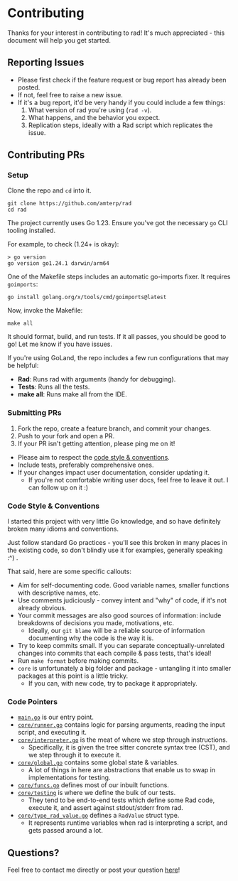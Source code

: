 # Contributing

Thanks for your interest in contributing to rad! It's much appreciated - this document will help you get started.

## Reporting Issues

- Please first check if the feature request or bug report has already been posted.
- If not, feel free to raise a new issue.
- If it's a bug report, it'd be very handy if you could include a few things:
  1. What version of rad you're using (`rad -v`).
  2. What happens, and the behavior you expect.
  3. Replication steps, ideally with a Rad script which replicates the issue.

## Contributing PRs

### Setup

Clone the repo and `cd` into it.

```shell
git clone https://github.com/amterp/rad
cd rad
```

The project currently uses Go 1.23. Ensure you've got the necessary `go` CLI tooling installed.

For example, to check (1.24+ is okay):

```
> go version
go version go1.24.1 darwin/arm64
```

One of the Makefile steps includes an automatic go-imports fixer. It requires `goimports`:

```shell
go install golang.org/x/tools/cmd/goimports@latest
```

Now, invoke the Makefile:

```shell
make all
```

It should format, build, and run tests. If it all passes, you should be good to go! Let me know if you have issues.

If you're using GoLand, the repo includes a few run configurations that may be helpful:

- **Rad**: Runs rad with arguments (handy for debugging).
- **Tests**: Runs all the tests.
- **make all**: Runs make all from the IDE.

### Submitting PRs

1. Fork the repo, create a feature branch, and commit your changes.
2. Push to your fork and open a PR.
3. If your PR isn't getting attention, please ping me on it!

- Please aim to respect the [code style & conventions](#code-style--conventions).
- Include tests, preferably comprehensive ones.
- If your changes impact user documentation, consider updating it.
  - If you're not comfortable writing user docs, feel free to leave it out. I can follow up on it :) 

### Code Style & Conventions

I started this project with very little Go knowledge, and so have definitely broken many idioms and conventions.

Just follow standard Go practices - you'll see this broken in many places in the existing code, so don't
blindly use it for examples, generally speaking :^) .

That said, here are some specific callouts:

- Aim for self-documenting code. Good variable names, smaller functions with descriptive names, etc.
- Use comments judiciously - convey intent and "why" of code, if it's not already obvious.
- Your commit messages are also good sources of information: include breakdowns of decisions you made, motivations, etc.
  - Ideally, our `git blame` will be a reliable source of information documenting why the code is the way it is.
- Try to keep commits small. If you can separate conceptually-unrelated changes into commits that each compile & pass tests, that's ideal!
- Run `make format` before making commits.
- `core` is unfortunately a big folder and package - untangling it into smaller packages at this point is a little tricky.
  - If you can, with new code, try to package it appropriately.

### Code Pointers

- [`main.go`](./main.go) is our entry point.
- [`core/runner.go`](./core/runner.go) contains logic for parsing arguments, reading the input script, and executing it.
- [`core/interpreter.go`](./core/interpreter.go) is the meat of where we step through instructions.
  - Specifically, it is given the tree sitter concrete syntax tree (CST), and we step through it to execute it.
- [`core/global.go`](./core/global.go) contains some global state & variables.
  - A lot of things in here are abstractions that enable us to swap in implementations for testing.
- [`core/funcs.go`](./core/funcs.go) defines most of our inbuilt functions.
- [`core/testing`](./core/testing) is where we define the bulk of our tests.
  - They tend to be end-to-end tests which define some Rad code, execute it, and assert against stdout/stderr from rad.
- [`core/type_rad_value.go`](./core/type_rad_value.go) defines a `RadValue` struct type.
  - It represents runtime variables when rad is interpreting a script, and gets passed around a lot.

## Questions?

Feel free to contact me directly or post your question [here](https://github.com/amterp/rad/discussions)!
